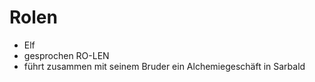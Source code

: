 # Rolen
- Elf
- gesprochen RO-LEN
- führt zusammen mit seinem Bruder ein Alchemiegeschäft in Sarbald